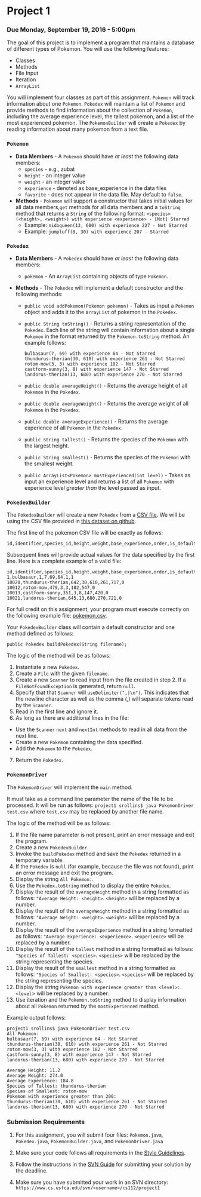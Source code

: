 Project 1
=========

### Due Monday, September 19, 2016 - 5:00pm

The goal of this project is to implement a program that maintains a database of different types of Pokemon. You will use the following features:

- Classes
- Methods
- File Input
- Iteration
- `ArrayList`

You will implement four classes as part of this assignment. `Pokemon` will track information about one `Pokemon`. `Pokedex` will maintain a list of `Pokemon` and provide methods to find information about the collection of `Pokemon`, including the average experience level, the tallest pokemon, and a list of the most experienced pokemon. The `PokemonBuilder` will create a `Pokedex` by reading information about many pokemon from a text file.

### `Pokemon`

- **Data Members** - A `Pokemon` should have *at least* the following data members:
    * `species` - e.g., zubat 
    * `height` - an integer value
    * `weight` - an integer value
    * `experience` - denoted as base_experience in the data files
    * `favorite` - does not appear in the data file. May default to `false`.
- **Methods** - `Pokemon` will support a constructor that takes initial values for all data members,`get` methods for all data members and a `toString` method that returns a `String` of the following format: `<species>(<height>, <weight>) with experience <experience> - [Not] Starred`
    * Example: `nidoqueen(13, 600) with experience 227 - Not Starred`
    * Example: `jumpluff(8, 30) with experience 207 - Starred`

### `Pokedex`

- **Data Members** - A `Pokedex` should have *at least* the following data members:    
    * `pokemon` - An `ArrayList` containing objects of type `Pokemon`.
 
- **Methods** - The `Pokedex` will implement a default constructor and the following methods:
    * `public void addPokemon(Pokemon pokemon)` - Takes as input a `Pokemon` object and adds it to the `ArrayList` of pokemon in the `Pokedex`.
    * `public String toString()` - Returns a string representation of the `Pokedex`. Each line of the string will contain information about a single `Pokemon` in the format returned by the `Pokemon.toString` method. An example follows:
      	
      	```
      	bulbasaur(7, 69) with experience 64 - Not Starred
		thundurus-therian(30, 610) with experience 261 - Not Starred
		rotom-mow(3, 3) with experience 182 - Not Starred
		castform-sunny(3, 8) with experience 147 - Not Starred
		landorus-therian(13, 680) with experience 270 - Not Starred
		```
		
    * `public double averageHeight()` - Returns the average height of all `Pokemon` in the `Pokedex`.
    * `public double averageWeight()` - Returns the average weight of all `Pokemon` in the `Pokedex`.
    * `public double averageExperience()` - Returns the average experience of all `Pokemon` in the `Pokedex`.
    * `public String tallest()` - Returns the species of the `Pokemon` with the largest height.
    * `public String smallest()` - Returns the species of the `Pokemon` with the smallest weight.
    *	`public ArrayList<Pokemon> mostExperienced(int level)` - Takes as input an experience level and returns a list of all `Pokemon` with experience level *greater than* the level passed as input.

### `PokedexBuilder`

The `PokedexBuilder` will create a new `Pokedex` from a [CSV file](https://en.wikipedia.org/wiki/Comma-separated_values). We will be using the CSV file provided in [this dataset on github](https://github.com/veekun/pokedex).

The first line of the pokemon CSV file will be exactly as follows:

```
id,identifier,species_id,height,weight,base_experience,order,is_default
```

Subsequent lines will provide actual values for the data specified by the first line. Here is a complete example of a valid file:

```
id,identifier,species_id,height,weight,base_experience,order,is_default
1,bulbasaur,1,7,69,64,1,1
10020,thundurus-therian,642,30,610,261,717,0
10012,rotom-mow,479,3,3,182,547,0
10013,castform-sunny,351,3,8,147,420,0
10021,landorus-therian,645,13,680,270,721,0
```

For full credit on this assignment, your program must execute correctly on the following example file: [pokemon.csv](https://raw.githubusercontent.com/veekun/pokedex/master/pokedex/data/csv/pokemon.csv).

Your `PokedexBuilder` class will contain a default constructor and one method defined as follows:

```
public Pokedex buildPokedex(String filename);
```
The logic of the method will be as follows:

1. Instantiate a new `Pokedex`.
2. Create a `File` with the given `filename`.
3. Create a new `Scanner` to read input from the file created in step 2. If a `FileNotFoundException` is generated, return `null`.
4. Specify that that `Scanner` will `useDelimiter(",|\n")`. This indicates that the newline character as well as the comma (,) will separate tokens read by the `Scanner`.
5. Read in the first line and ignore it.
6. As long as there are additional lines in the file:
  - Use the `Scanner` `next` and `nextInt` methods to read in all data from the next line.
  - Create a new `Pokemon` containing the data specified.
  - Add the `Pokemon` to the `Pokedex`.
7. Return the `Pokedex`.
 
### `PokemonDriver`

The `PokemonDriver` will implement the `main` method.

It must take as a command line parameter the name of the file to be processed. It will be run as follows: `project1 srollins$ java PokemonDriver test.csv` where `test.csv` may be replaced by another file name.

The logic of the method will be as follows:

1. If the file name parameter is not present, print an error message and exit the program.
2. Create a new `PokedexBuilder`.
3. Invoke the `buildPokedex` method and save the `Pokedex` returned in a temporary variable.
4. If the `Pokedex` is `null` (for example, because the file was not found), print an error message and exit the program.
5. Display the string `All Pokemon:`. 
6. Use the `Pokedex.toString` method to display the entire `Pokedex`.
7. Display the result of the `averageHeight` method in a string formatted as follows: `"Average Height: <height>`. `<height>` will be replaced by a number. 
8. Display the result of the `averageWeight` method in a string formatted as follows: `"Average Weight: <weight>`. `<weight>` will be replaced by a number. 
9. Display the result of the `averageExperience` method in a string formatted as follows: `"Average Experience: <experience>`. `<experience>` will be replaced by a number. 
10. Display the result of the `tallest` method in a string formatted as follows: `"Species of Tallest: <species>`. `<species>` will be replaced by the string representing the species.
11. Display the result of the `smallest` method in a string formatted as follows: `"Species of Smallest: <species>`. `<species>` will be replaced by the string representing the species.
12. Display the string `Pokemon with experience greater than <level>:`. `<level`> will be replaced by a number.
13. Use iteration and the `Pokemon.toString` method to display information about all `Pokemon` returned by the `mostExperienced` method.

Example output follows:

```
project1 srollins$ java PokemonDriver test.csv
All Pokemon:
bulbasaur(7, 69) with experience 64 - Not Starred
thundurus-therian(30, 610) with experience 261 - Not Starred
rotom-mow(3, 3) with experience 182 - Not Starred
castform-sunny(3, 8) with experience 147 - Not Starred
landorus-therian(13, 680) with experience 270 - Not Starred

Average Height: 11.2
Average Weight: 274.0
Average Experience: 184.8
Species of Tallest: thundurus-therian
Species of Smallest: rotom-mow
Pokemon with experience greater than 200:
thundurus-therian(30, 610) with experience 261 - Not Starred
landorus-therian(13, 680) with experience 270 - Not Starred
```

### Submission Requirements

1. For this assignment, you will submit four files: `Pokemon.java`, `Pokedex.java`, `PokemonBuilder.java`, and `PokemonDriver.java`

2. Make sure your code follows all requirements in the [Style Guidelines](https://github.com/CS112-F16/notes/blob/master/style.md).

3. Follow the instructions in the [SVN Guide](https://github.com/CS112-F16/notes/blob/master/svn_guide.md) for submitting your solution by the deadline.

4. Make sure you have submitted your work in an SVN directory: `https://www.cs.usfca.edu/svn/<username>/cs112/project1`
